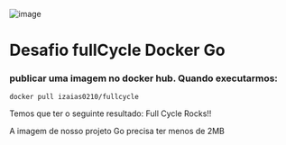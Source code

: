 ![image](https://github.com/izaiaslima0210/docker-go-fullcycle/assets/45080516/a2ba5460-aaa8-4cc5-bb3f-7905016772f0)

<h1>Desafio fullCycle Docker Go</h1>
<h3>publicar uma imagem no docker hub. Quando executarmos:</h3>

<code>docker pull izaias0210/fullcycle</code>
<br>
<p>Temos que ter o seguinte resultado: Full Cycle Rocks!! </p>
<p> A imagem de nosso projeto Go precisa ter menos de 2MB </p>
